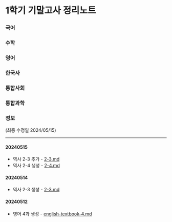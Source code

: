 # 1학기 기말고사 정리노트

### 국어



### 수학



### 영어



### 한국사



### 통합사회



### 통합과학



### 정보



(최종 수정일 2024/05/15)

***

#### 20240515

* 역사 2-3 추가 - [2-3.md](history/2-3.md "mention")
* 역사 2-4 생성 - [2-4.md](history/2-4.md "mention")

#### 20240514

* 역사 2-3 생성 - [2-3.md](history/2-3.md "mention")

#### 20240512

* 영어 4과 생성 - [english-textbook-4.md](english/english-textbook-4.md "mention")
